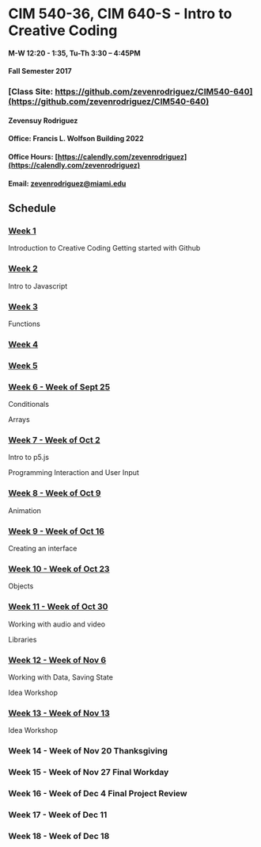 # CIM 540-36, CIM 640-S - Intro to Creative Coding

#### M-W 12:20 - 1:35, Tu-Th 3:30 – 4:45PM

#### Fall Semester 2017

### [Class Site: https://github.com/zevenrodriguez/CIM540-640](https://github.com/zevenrodriguez/CIM540-640)


#### Zevensuy Rodriguez

#### Office: Francis L. Wolfson Building 2022

#### Office Hours: [https://calendly.com/zevenrodriguez](https://calendly.com/zevenrodriguez)

#### Email: zevenrodriguez@miami.edu
 
 
## Schedule

### [Week 1](https://github.com/zevenrodriguez/CIM540-640/tree/master/week1)

Introduction to Creative Coding
Getting started with Github

### [Week 2](https://github.com/zevenrodriguez/CIM540-640/tree/master/week2)

Intro to Javascript

### [Week 3](https://github.com/zevenrodriguez/CIM540-640/tree/master/week3)

Functions

### [Week 4](https://github.com/zevenrodriguez/CIM540-640/tree/master/week4)


### [Week 5](https://github.com/zevenrodriguez/CIM540-640/tree/master/week5)


### [Week 6 - Week of Sept 25](https://github.com/zevenrodriguez/CIM540-640/tree/master/week6)

Conditionals

Arrays

### [Week 7 - Week of Oct 2](https://github.com/zevenrodriguez/CIM540-640/tree/master/week7)

Intro to p5.js

Programming Interaction and User Input

### [Week 8  - Week of Oct 9]()

Animation

### [Week 9 - Week of Oct 16]()

Creating an interface

### [Week 10  - Week of Oct 23]()

Objects

### [Week 11 - Week of Oct 30]()

Working with audio and video

Libraries

### [Week 12 - Week of Nov 6]()

Working with Data, Saving State

Idea Workshop

### [Week 13 - Week of Nov 13]()

Idea Workshop

### Week 14 - Week of Nov 20 Thanksgiving

### Week 15 - Week of Nov 27 Final Workday

### Week 16 - Week of Dec 4 Final Project Review

### Week 17 - Week of Dec 11 

### Week 18 - Week of Dec 18
